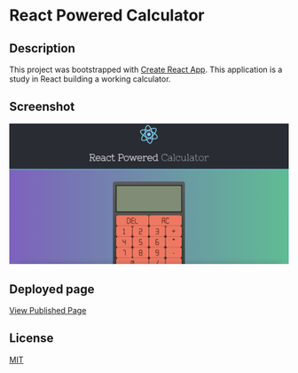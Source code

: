 # React Powered Calculator

## Description

This project was bootstrapped with [Create React App](https://github.com/facebook/create-react-app). This application
is a study in React building a working calculator.

## Screenshot

![CalculatorScreen](./src/assets/images/finished-product.png)

## Deployed page

[View Published Page](https://erin-m-keller.github.io/react-calculator/)

## License

[MIT](https://choosealicense.com/licenses/mit/)
